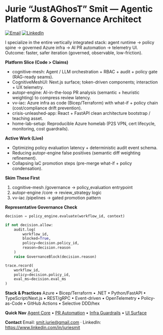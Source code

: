 # Jurie “JustAGhosT” Smit — Agentic Platform & Governance Architect

[![Email](https://img.shields.io/badge/email-smit.jurie%40gmail.com-blue)](mailto:smit.jurie@gmail.com)
[![LinkedIn](https://img.shields.io/badge/linkedin-juriesmit-informational)](https://www.linkedin.com/in/juriesmit)

I specialize in the entire vertically integrated stack: agent runtime → policy spine → governed Azure infra → AI PR automation → telemetry UI. Outcome: faster, safer iteration (governed, observable, low-friction).

**Platform Slice (Code > Claims)**
- cognitive-mesh: Agent / LLM orchestration + RBAC + audit + policy gate (RAG-ready seams).
- CognitiveMeshUI: Next.js surface; token-driven components; interaction + UX telemetry.
- autopr-engine: AI-in-the-loop PR analysis (semantic + heuristic weighting) to compress review latency.
- vv-iac: Azure infra as code (Bicep/Terraform) with what-if + policy chain (cost/compliance drift prevention).
- crisis-unleashed-app: React + FastAPI clean architecture bootstrap / teaching asset.
- home-lab-setup: Reproducible Azure homelab (P2S VPN, cert lifecycle, monitoring, cost guardrails).

**Active Work (Live)**
- Optimizing policy evaluation latency + deterministic audit event schema.
- Reducing autopr-engine false positives (semantic diff weighting refinement).
- Collapsing IaC promotion steps (pre-merge what-if + policy condensation).

**Skim These First**
1. cognitive-mesh /governance → policy_evaluation entrypoint
2. autopr-engine /core → review_strategy logic
3. vv-iac /pipelines → gated promotion pattern

**Representative Governance Check**
```python
decision = policy_engine.evaluate(workflow_id, context)

if not decision.allow:
    audit.log(
        workflow_id,
        blocked=True,
        policy=decision.policy_id,
        reason=decision.reason
    )
    raise GovernanceBlock(decision.reason)

trace.record(
    workflow_id,
    policy=decision.policy_id,
    eval_ms=decision.eval_ms
)
```

**Stack & Practices**
Azure • Bicep/Terraform • .NET • Python/FastAPI • TypeScript/Next.js • REST/gRPC • Event-driven • OpenTelemetry • Policy-as-Code • GitHub Actions • Selective DDD/hex

**Quick Nav**
[Agent Core](https://github.com/JustAGhosT/cognitive-mesh) • [PR Automation](https://github.com/JustAGhosT/autopr-engine) • [Infra Guardrails](https://github.com/JustAGhosT/vv-iac) • [UI Surface](https://github.com/JustAGhosT/CognitiveMeshUI)

**Contact**
Email: smit.jurie@gmail.com · LinkedIn: https://www.linkedin.com/in/juriesmit
